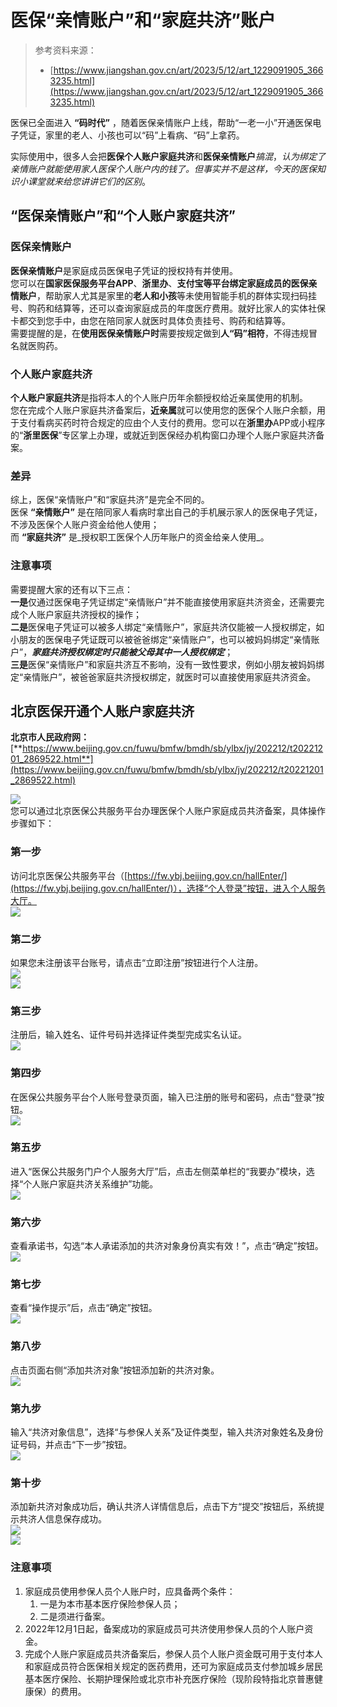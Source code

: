 
# 医保“亲情账户”和“家庭共济”账户

> 参考资料来源：
> - [https://www.jiangshan.gov.cn/art/2023/5/12/art_1229091905_3663235.html](https://www.jiangshan.gov.cn/art/2023/5/12/art_1229091905_3663235.html)


医保已全面进入 **“码时代”** ，随着医保亲情账户上线，帮助“一老一小”开通医保电子凭证，家里的老人、小孩也可以“码”上看病、“码”上拿药。

实际使用中，很多人会把**医保个人账户家庭共济**和**医保亲情账户**_搞混_，_认为绑定了亲情账户就能使用家人医保个人账户内的钱了。但事实并不是这样，今天的医保知识小课堂就来给您讲讲它们的区别_。

## “医保亲情账户”和“个人账户家庭共济”
### 医保亲情账户
**医保亲情账户**是家庭成员医保电子凭证的授权持有并使用。<br />您可以在**国家医保服务平台APP**、**浙里办**、**支付宝等平台绑定家庭成员的医保亲情账户**，帮助家人尤其是家里的**老人和小孩**等未使用智能手机的群体实现扫码挂号、购药和结算等，还可以查询家庭成员的年度医疗费用。就好比家人的实体社保卡都交到您手中，由您在陪同家人就医时具体负责挂号、购药和结算等。<br />需要提醒的是，在**使用医保亲情账户时**需要按规定做到**人“码”相符**，不得违规冒名就医购药。

### 个人账户家庭共济
**个人账户家庭共济**是指将本人的个人账户历年余额授权给近亲属使用的机制。<br />您在完成个人账户家庭共济备案后，**近亲属**就可以使用您的医保个人账户余额，用于支付看病买药时符合规定的应由个人支付的费用。您可以在**浙里办**APP或小程序的“**浙里医保**”专区掌上办理，或就近到医保经办机构窗口办理个人账户家庭共济备案。

### 差异
综上，医保“亲情账户”和“家庭共济”是完全不同的。<br />医保 **“亲情账户”** 是在陪同家人看病时拿出自己的手机展示家人的医保电子凭证，不涉及医保个人账户资金给他人使用；<br />而 **“家庭共济”** 是_授权职工医保个人历年账户的资金给亲人使用_。

### 注意事项
需要提醒大家的还有以下三点：<br />**一是**仅通过医保电子凭证绑定“亲情账户”并不能直接使用家庭共济资金，还需要完成个人账户家庭共济授权的操作；<br />**二是**医保电子凭证可以被多人绑定“亲情账户”，家庭共济仅能被一人授权绑定，如小朋友的医保电子凭证既可以被爸爸绑定“亲情账户”，也可以被妈妈绑定“亲情账户”，**_家庭共济授权绑定时只能被父母其中一人授权绑定_**；<br />**三是**医保“亲情账户”和家庭共济互不影响，没有一致性要求，例如小朋友被妈妈绑定“亲情账户”，被爸爸家庭共济授权绑定，就医时可以直接使用家庭共济资金。

## 北京医保开通个人账户家庭共济
**北京市人民政府网：**[**https://www.beijing.gov.cn/fuwu/bmfw/bmdh/sb/ylbx/jy/202212/t20221201_2869522.html**](https://www.beijing.gov.cn/fuwu/bmfw/bmdh/sb/ylbx/jy/202212/t20221201_2869522.html)

![](./1697904301414-0.png)<br />您可以通过北京医保公共服务平台办理医保个人账户家庭成员共济备案，具体操作步骤如下：
### 第一步
访问北京医保公共服务平台（[https://fw.ybj.beijing.gov.cn/hallEnter/](https://fw.ybj.beijing.gov.cn/hallEnter/)），选择“个人登录”按钮，进入个人服务大厅。<br />![](./1697904301414-1.png)
### 第二步
如果您未注册该平台账号，请点击“立即注册”按钮进行个人注册。<br />![](./1697904301414-2.png)<br />![](./1697904301414-3.png)
### 第三步
注册后，输入姓名、证件号码并选择证件类型完成实名认证。<br />![](./1697904301414-4.png)
### 第四步
在医保公共服务平台个人账号登录页面，输入已注册的账号和密码，点击“登录”按钮。<br />![](./1697904301414-5.png)

### 第五步
进入“医保公共服务门户个人服务大厅”后，点击左侧菜单栏的“我要办”模块，选择“个人账户家庭共济关系维护”功能。<br />![](./1697904301414-6.png)

### 第六步
查看承诺书，勾选“本人承诺添加的共济对象身份真实有效！”，点击“确定”按钮。<br />![](./1697904301414-7.png)

### 第七步
查看“操作提示”后，点击“确定”按钮。<br />![](./1697904301414-8.png)

### 第八步
点击页面右侧“添加共济对象”按钮添加新的共济对象。<br />![](./1697904301414-9.png)

### 第九步
输入“共济对象信息”，选择“与参保人关系”及证件类型，输入共济对象姓名及身份证号码，并点击“下一步”按钮。<br />![](./1697904301414-10.png)

### 第十步
添加新共济对象成功后，确认共济人详情信息后，点击下方“提交”按钮后，系统提示共济人信息保存成功。<br />![](./1697904301414-11.png)<br />![](./1697904301414-12.png)

### 注意事项

1. 家庭成员使用参保人员个人账户时，应具备两个条件：
   1. 一是为本市基本医疗保险参保人员；
   2. 二是须进行备案。
2. 2022年12月1日起，备案成功的家庭成员可共济使用参保人员的个人账户资金。
3. 完成个人账户家庭成员共济备案后，参保人员个人账户资金既可用于支付本人和家庭成员符合医保相关规定的医药费用，还可为家庭成员支付参加城乡居民基本医疗保险、长期护理保险或北京市补充医疗保险（现阶段特指北京普惠健康保）的费用。

